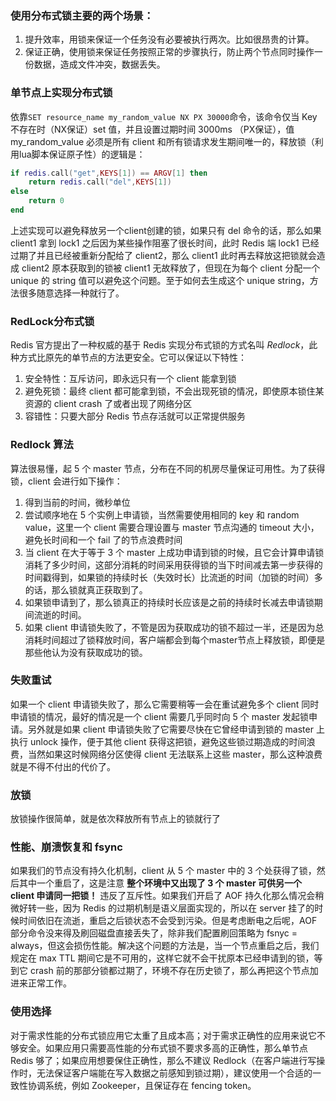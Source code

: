### 使用分布式锁主要的两个场景：

1. 提升效率，用锁来保证一个任务没有必要被执行两次。比如很昂贵的计算。
2. 保证正确，使用锁来保证任务按照正常的步骤执行，防止两个节点同时操作一份数据，造成文件冲突，数据丢失。

### 单节点上实现分布式锁

依靠`SET resource_name my_random_value NX PX 30000`命令，该命令仅当 Key 不存在时（NX保证）set 值，并且设置过期时间 3000ms （PX保证），值 my_random_value 必须是所有 client 和所有锁请求发生期间唯一的，释放锁（利用lua脚本保证原子性）的逻辑是：

```lua
if redis.call("get",KEYS[1]) == ARGV[1] then
    return redis.call("del",KEYS[1])
else
    return 0
end
```

上述实现可以避免释放另一个client创建的锁，如果只有 del 命令的话，那么如果 client1 拿到 lock1 之后因为某些操作阻塞了很长时间，此时 Redis 端 lock1 已经过期了并且已经被重新分配给了 client2，那么 client1 此时再去释放这把锁就会造成 client2 原本获取到的锁被 client1 无故释放了，但现在为每个 client 分配一个 unique 的 string 值可以避免这个问题。至于如何去生成这个 unique string，方法很多随意选择一种就行了。

### RedLock分布式锁

Redis 官方提出了一种权威的基于 Redis 实现分布式锁的方式名叫 *Redlock*，此种方式比原先的单节点的方法更安全。它可以保证以下特性：

1. 安全特性：互斥访问，即永远只有一个 client 能拿到锁
2. 避免死锁：最终 client 都可能拿到锁，不会出现死锁的情况，即使原本锁住某资源的 client crash 了或者出现了网络分区
3. 容错性：只要大部分 Redis 节点存活就可以正常提供服务

### Redlock 算法

算法很易懂，起 5 个 master 节点，分布在不同的机房尽量保证可用性。为了获得锁，client 会进行如下操作：

1. 得到当前的时间，微秒单位
2. 尝试顺序地在 5 个实例上申请锁，当然需要使用相同的 key 和 random value，这里一个 client 需要合理设置与 master 节点沟通的 timeout 大小，避免长时间和一个 fail 了的节点浪费时间
3. 当 client 在大于等于 3 个 master 上成功申请到锁的时候，且它会计算申请锁消耗了多少时间，这部分消耗的时间采用获得锁的当下时间减去第一步获得的时间戳得到，如果锁的持续时长（失效时长）比流逝的时间（加锁的时间）多的话，那么锁就真正获取到了。
4. 如果锁申请到了，那么锁真正的持续时长应该是之前的持续时长减去申请锁期间流逝的时间。
5. 如果 client 申请锁失败了，不管是因为获取成功的锁不超过一半，还是因为总消耗时间超过了锁释放时间，客户端都会到每个master节点上释放锁，即便是那些他认为没有获取成功的锁。

### 失败重试

如果一个 client 申请锁失败了，那么它需要稍等一会在重试避免多个 client 同时申请锁的情况，最好的情况是一个 client 需要几乎同时向 5 个 master 发起锁申请。另外就是如果 client 申请锁失败了它需要尽快在它曾经申请到锁的 master 上执行 unlock 操作，便于其他 client 获得这把锁，避免这些锁过期造成的时间浪费，当然如果这时候网络分区使得 client 无法联系上这些 master，那么这种浪费就是不得不付出的代价了。

### 放锁

放锁操作很简单，就是依次释放所有节点上的锁就行了

### 性能、崩溃恢复和 fsync

如果我们的节点没有持久化机制，client 从 5 个 master 中的 3 个处获得了锁，然后其中一个重启了，这是注意 **整个环境中又出现了 3 个 master 可供另一个 client 申请同一把锁！** 违反了互斥性。如果我们开启了 AOF 持久化那么情况会稍微好转一些，因为 Redis 的过期机制是语义层面实现的，所以在 server 挂了的时候时间依旧在流逝，重启之后锁状态不会受到污染。但是考虑断电之后呢，AOF部分命令没来得及刷回磁盘直接丢失了，除非我们配置刷回策略为 fsnyc = always，但这会损伤性能。解决这个问题的方法是，当一个节点重启之后，我们规定在 max TTL 期间它是不可用的，这样它就不会干扰原本已经申请到的锁，等到它 crash 前的那部分锁都过期了，环境不存在历史锁了，那么再把这个节点加进来正常工作。

### 使用选择

对于需求性能的分布式锁应用它太重了且成本高；对于需求正确性的应用来说它不够安全。如果应用只需要高性能的分布式锁不要求多高的正确性，那么单节点 Redis 够了；如果应用想要保住正确性，那么不建议 Redlock（在客户端进行写操作时，无法保证客户端能在写入数据之前感知到锁过期），建议使用一个合适的一致性协调系统，例如 Zookeeper，且保证存在 fencing token。

